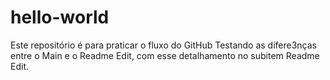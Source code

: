 # hello-world
Este repositório é para praticar o fluxo do GitHub
Testando as difere3nças entre o Main e o Readme Edit, com esse detalhamento no subitem Readme Edit.

